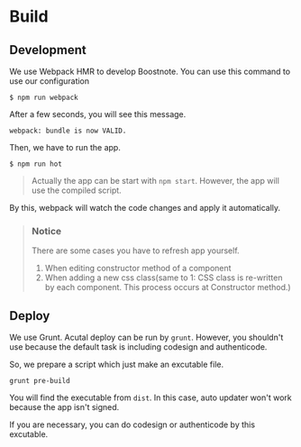 # Build

## Development

We use Webpack HMR to develop Boostnote.
You can use this command to use our configuration

```
$ npm run webpack
```

After a few seconds, you will see this message.

```
webpack: bundle is now VALID.
```

Then, we have to run the app.
```
$ npm run hot
```
> Actually the app can be start with `npm start`. However, the app will use the compiled script.

By this, webpack will watch the code changes and apply it automatically.

> ### Notice
> There are some cases you have to refresh app yourself.
> 1. When editing constructor method of a component
> 2. When adding a new css class(same to 1: CSS class is re-written by each component. This process occurs at Constructor method.)

## Deploy

We use Grunt.
Acutal deploy can be run by `grunt`. However, you shouldn't use because the default task is including codesign and authenticode.

So, we prepare a script which just make an excutable file.

```
grunt pre-build
```

You will find the executable from `dist`. In this case, auto updater won't work because the app isn't signed.

If you are necessary, you can do codesign or authenticode by this excutable.
